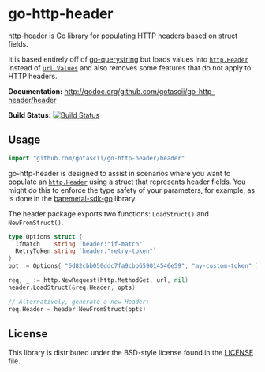 # go-http-header #

http-header is Go library for populating HTTP headers based on struct fields.

It is based entirely off of
[go-querystring](https://github.com/google/go-querystring) but loads values into
[`http.Header`]() instead of [`url.Values`]() and also removes some features that do not
apply to HTTP headers.

**Documentation:** <http://godoc.org/github.com/gotascii/go-http-header/header>

**Build Status:** [![Build Status](https://drone.io/github.com/gotascii/go-http-header/status.png)](https://drone.io/github.com/gotascii/go-http-header/latest)

## Usage ##

```go
import "github.com/gotascii/go-http-header/header"
```

go-http-header is designed to assist in scenarios where you want to populate an
[`http.Header`]() using a struct that represents header fields. You might do
this to enforce the type safety of your parameters, for example, as is done in
the [baremetal-sdk-go][] library.

The header package exports two functions: `LoadStruct()` and `NewFromStruct()`.

```go
type Options struct {
  IfMatch    string `header:"if-match"`
  RetryToken string `header:"retry-token"`
}
opt := Options{ "6d82cbb050ddc7fa9cbb659014546e59", "my-custom-token" }

req, _ := http.NewRequest(http.MethodGet, url, nil)
header.LoadStruct(&req.Header, opts)

// Alternatively, generate a new Header:
req.Header = header.NewFromStruct(opts)
```

[baremetal-sdk-go]: https://github.com/MustWin/baremetal-sdk-go/

## License ##

This library is distributed under the BSD-style license found in the [LICENSE](./LICENSE)
file.
